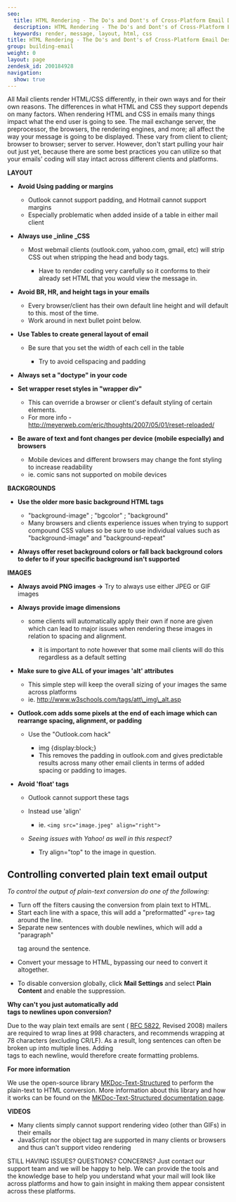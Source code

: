 ```yaml
---
seo:
  title: HTML Rendering - The Do's and Dont's of Cross-Platform Email Design
  description: HTML Rendering - The Do's and Dont's of Cross-Platform Email Design
  keywords: render, message, layout, html, css
title: HTML Rendering - The Do's and Dont's of Cross-Platform Email Design
group: building-email
weight: 0
layout: page
zendesk_id: 200184928
navigation:
  show: true
---
```


All Mail clients render HTML/CSS differently, in their own ways and for their own reasons. The differences in what HTML and CSS they support depends on many factors. When rendering HTML and CSS in emails many things impact what the end user is going to see. The mail exchange server, the preprocessor, the browsers, the rendering engines, and more; all affect the way your message is going to be displayed. These vary from client to client; browser to browser; server to server. However, don't start pulling your hair out just yet, because there are some best practices you can utilize so that your emails' coding will stay intact across different clients and platforms.

**LAYOUT**

- **Avoid Using padding or margins**

  - Outlook cannot support padding, and Hotmail cannot support margins
  - Especially problematic when added inside of a table in either mail client

- **Always use _inline _CSS**

  - Most webmail clients (outlook.com, yahoo.com, gmail, etc) will strip CSS out when stripping the head and body tags.

    - Have to render coding very carefully so it conforms to their already set HTML that you would view the message in.

- **Avoid BR, HR, and height tags in your emails**

  - Every browser/client has their own default line height and will default to this. most of the time.
  - Work around in next bullet point below.

- **Use Tables to create general layout of email**

  - Be sure that you set the width of each cell in the table

    - Try to avoid cellspacing and padding
- **Always set a "doctype" in your code**
- **Set wrapper reset styles in "wrapper div"**

  - This can override a browser or client's default styling of certain elements.
  - For more info - http://meyerweb.com/eric/thoughts/2007/05/01/reset-reloaded/
- **Be aware of text and font changes per device (mobile especially) and browsers**

  - Mobile devices and different browsers may change the font styling to increase readability
  - ie. comic sans not supported on mobile devices

**BACKGROUNDS**

- **Use the older more basic background HTML tags**

  - "background-image" ; "bgcolor" ; "background"
  - Many browsers and clients experience issues when trying to support compound CSS values so be sure to use individual values such as "background-image" and "background-repeat"
- **Always offer reset background colors or fall back background colors to defer to if your specific background isn't supported**

**IMAGES**

- **Always avoid PNG images ->** Try to always use either JPEG or GIF images
- **Always provide image dimensions**

  - some clients will automatically apply their own if none are given which can lead to major issues when rendering these images in relation to spacing and alignment.

    - it is important to note however that some mail clients will do this regardless as a default setting
- **Make sure to give ALL of your images 'alt' attributes**

  - This simple step will keep the overall sizing of your images the same across platforms
  - ie. http://www.w3schools.com/tags/att\_img\_alt.asp
- **Outlook.com adds some pixels at the end of each image which can rearrange spacing, alignment, or padding**

  - Use the "Outlook.com hack"

    - img {display:block;}
    - This removes the padding in outlook.com and gives predictable results across many other email clients in terms of added spacing or padding to images.
- **Avoid 'float' tags**

  - Outlook cannot support these tags
  - Instead use 'align'

    - ie. `<img src="image.jpeg" align="right">`
  - _Seeing issues with Yahoo! as well in this respect?_

    - Try align="top" to the image in question.


## 	Controlling converted plain text email output
 	
_To control the output of plain-text conversion do one of the following:_

* Turn off the filters causing the conversion from plain text to HTML.
* Start each line with a space, this will add a "preformatted" `<pre>` tag around the line.
* Separate new sentences with double newlines, which will add a "paragraph" <p> tag around the sentence.
* Convert your message to HTML, bypassing our need to convert it altogether.

- To disable conversion globally, click **Mail Settings** and select **Plain Content** and enable the suppression.

**Why can't you just automatically add <br /> tags to newlines upon conversion?**

Due to the way plain text emails are sent ( [RFC 5822](http://www.rfc-editor.org/rfc/rfc5322.txt "Link: http://www.rfc-editor.org/rfc/rfc5322.txt"), Revised 2008) mailers are required to wrap lines at 998 characters, and recommends wrapping at 78 characters (excluding CR/LF). As a result, long sentences can often be broken up into multiple lines. Adding <br /> tags to each newline, would therefore create formatting problems.

**For more information**

We use the open-source library [MKDoc-Text-Structured](http://search.cpan.org/~bpostle/MKDoc-Text-Structured-0.83/lib/MKDoc/Text/Structured.pm) to perform the plain-text to HTML conversion. More information about this library and how it works can be found on the [MKDoc-Text-Structured documentation page](http://search.cpan.org/~bpostle/MKDoc-Text-Structured-0.83/lib/MKDoc/Text/Structured.pm).

**VIDEOS**

  - Many clients simply cannot support rendering video (other than GIFs) in their emails
  - JavaScript nor the object tag are supported in many clients or browsers and thus can't support video rendering

STILL HAVING ISSUES?  QUESTIONS? CONCERNS?  Just contact our support team and we will be happy to help. We can provide the tools and the knowledge base to help you understand what your mail will look like across platforms and how to gain insight in making them appear consistent across these platforms.

 

